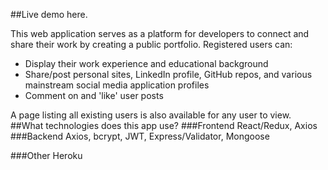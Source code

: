 ##Live demo here.

This web application serves as a platform for developers to connect and share their work by creating a public portfolio. Registered users can:
- Display their work experience and educational background
- Share/post personal sites, LinkedIn profile, GitHub repos, and various mainstream social media application profiles
- Comment on and 'like' user posts

A page listing all existing users is also available for any user to view.
##What technologies does this app use?
###Frontend
React/Redux, Axios
###Backend
Axios, bcrypt, JWT, Express/Validator, Mongoose

###Other
Heroku
